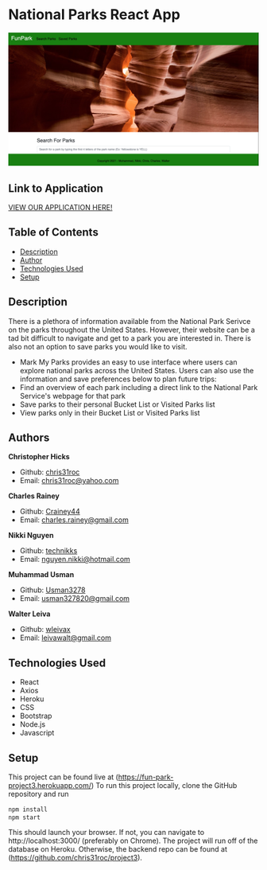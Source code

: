 # National Parks React App
![Photo of Application](Asset/park-app-photo.png)


## Link to Application
[VIEW OUR APPLICATION HERE!](https://fun-park-project3.herokuapp.com/)


## Table of Contents
* [Description](#Description)
* [Author](#Author)
* [Technologies Used](#Technologies-Used)
* [Setup](#Setup)


## Description
There is a plethora of information available from the National Park Serivce on the parks throughout the United States. However, their website can be a tad bit difficult to navigate and get to a park you are interested in. There is also not an option to save parks you would like to visit.
* Mark My Parks provides an easy to use interface where users can explore national parks across the United States. Users can also use the information and save preferences below to plan future trips:
* Find an overview of each park including a direct link to the National Park Service's webpage for that park
* Save parks to their personal Bucket List or Visited Parks list
* View parks only in their Bucket List or Visited Parks list


## Authors
**Christopher Hicks**
- Github: [chris31roc](https://github.com/chris31roc)
- Email: chris31roc@yahoo.com

**Charles Rainey**
- Github: [Crainey44](https://github.com/Crainey44)
- Email: charles.rainey@gmail.com

**Nikki Nguyen**
- Github: [technikks](https://github.com/technikks)
- Email: nguyen.nikki@hotmail.com

**Muhammad Usman**
- Github: [Usman3278](https://github.com/Usman3278)
- Email: usman327820@gmail.com

**Walter Leiva**
- Github: [wleivax](https://github.com/wleivax)
- Email: leivawalt@gmail.com


## Technologies Used
- React
- Axios
- Heroku
- CSS
- Bootstrap
- Node.js
- Javascript


## Setup
This project can be found live at (https://fun-park-project3.herokuapp.com/)
To run this project locally, clone the GitHub repository and run
```
npm install
npm start
```
This should launch your browser. If not, you can navigate to http://localhost:3000/ (preferably on Chrome).
The project will run off of the database on Heroku. Otherwise, the backend repo can be found at (https://github.com/chris31roc/project3).

